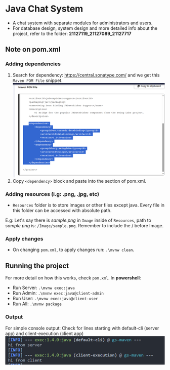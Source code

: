 # Java Chat System
- A chat system with separate modules for administrators and users.
- For database design, system design and more detailed info about the project, refer to the folder: **21127119_21127089_21127717**

## Note on pom.xml

### Adding dependencies

1. Search for dependency: https://central.sonatype.com/ and we get this `Maven POM File` snippet.
  ![img.png](img.png)
2. Copy `<dependency>` block and paste into the <dependencies> section of pom.xml.

### Adding resources (i.g: .png, .jpg, etc)

- `Resources` folder is to store images or other files except java. Every file in this folder can be accessed with absolute path.

E.g: Let's say there is _sample.png_ in `Image` inside of `Resources`, path to _sample.png_ is: `/Image/sample.png`. Remember to include the / before Image.

### Apply changes

- On changing `pom.xml`, to apply changes run: `.\mvnw clean`.

## Running the project

For more detail on how this works, check `pom.xml`.
In **powershell**:

- Run Server:
  `.\mvnw exec:java`
- Run Admin:
  `.\mvnw exec:java@client-admin`
- Run User:
  `.\mvnw exec:java@client-user`
- Run All: `.\mvnw package`

### Output

For simple console output:
Check for lines starting with default-cli (server app) and client-execution (client app)
![Alt text](image.png)
